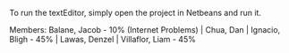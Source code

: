 To run the textEditor, simply open the project in Netbeans and run it.

Members:
Balane, Jacob - 10% (Internet Problems) |
Chua, Dan |
Ignacio, Bligh - 45% |
Lawas, Denzel |
Villaflor, Liam - 45%


